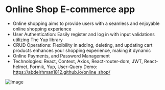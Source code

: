 # Online Shop E-commerce app
 - Online shopping aims to provide users with a seamless and enjoyable online shopping experience
 - User Authentication: Easily register and log in with input validations utilizing The Yup library
 - CRUD Operations: Flexibility in adding, deleting, and updating cart products enhances your shopping experience, making it dynamic
 - Online Payments, and Password Management
 - Technologies: React, Context, Axios, React-router-dom, JWT, React-helmet, Formik, Yup, User-Query
 Demo: https://abdelrhman1812.github.io/online_shop/

![Image](https://drive.google.com/uc?export=view&id=1564DZhp4DCYp4L4fDrJG4eFkw17r2Z2n)

